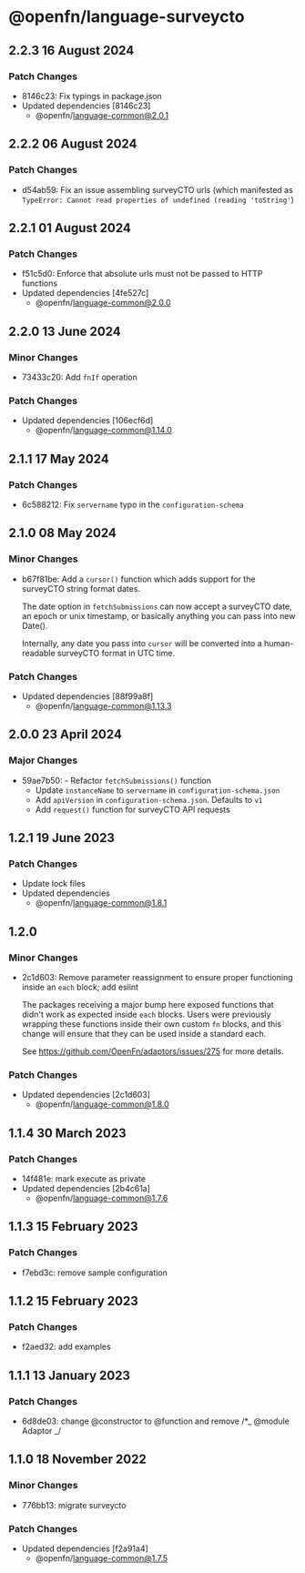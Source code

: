 # @openfn/language-surveycto

## 2.2.3 16 August 2024

### Patch Changes

* 8146c23: Fix typings in package.json
* Updated dependencies \[8146c23]
  * @openfn/language-common@2.0.1

## 2.2.2 06 August 2024

### Patch Changes

* d54ab59: Fix an issue assembling surveyCTO urls (which manifested as
  `TypeError: Cannot read properties of undefined (reading 'toString'`)

## 2.2.1 01 August 2024

### Patch Changes

* f51c5d0: Enforce that absolute urls must not be passed to HTTP functions
* Updated dependencies \[4fe527c]
  * @openfn/language-common@2.0.0

## 2.2.0 13 June 2024

### Minor Changes

* 73433c20: Add `fnIf` operation

### Patch Changes

* Updated dependencies \[106ecf6d]
  * @openfn/language-common@1.14.0

## 2.1.1 17 May 2024

### Patch Changes

* 6c588212: Fix `servername` typo in the `configuration-schema`

## 2.1.0 08 May 2024

### Minor Changes

* b67f81be: Add a `cursor()` function which adds support for the surveyCTO
  string format dates.

  The date option in `fetchSubmissions` can now accept a surveyCTO date, an
  epoch or unix timestamp, or basically anything you can pass into new Date().

  Internally, any date you pass into `cursor` will be converted into a
  human-readable surveyCTO format in UTC time.

### Patch Changes

* Updated dependencies \[88f99a8f]
  * @openfn/language-common@1.13.3

## 2.0.0 23 April 2024

### Major Changes

* 59ae7b50: - Refactor `fetchSubmissions()` function
  * Update `instanceName` to `servername` in `configuration-schema.json`
  * Add `apiVersion` in `configuration-schema.json`. Defaults to `v1`
  * Add `request()` function for surveyCTO API requests

## 1.2.1 19 June 2023

### Patch Changes

* Update lock files
* Updated dependencies
  * @openfn/language-common@1.8.1

## 1.2.0

### Minor Changes

* 2c1d603: Remove parameter reassignment to ensure proper functioning inside an
  `each` block; add eslint

  The packages receiving a major bump here exposed functions that didn't work as
  expected inside `each` blocks. Users were previously wrapping these functions
  inside their own custom `fn` blocks, and this change will ensure that they can
  be used inside a standard each.

  See https://github.com/OpenFn/adaptors/issues/275 for more details.

### Patch Changes

* Updated dependencies \[2c1d603]
  * @openfn/language-common@1.8.0

## 1.1.4 30 March 2023

### Patch Changes

* 14f481e: mark execute as private
* Updated dependencies \[2b4c61a]
  * @openfn/language-common@1.7.6

## 1.1.3 15 February 2023

### Patch Changes

* f7ebd3c: remove sample configuration

## 1.1.2 15 February 2023

### Patch Changes

* f2aed32: add examples

## 1.1.1 13 January 2023

### Patch Changes

* 6d8de03: change @constructor to @function and remove /\*\_ @module Adaptor \_/

## 1.1.0 18 November 2022

### Minor Changes

* 776bb13: migrate surveycto

### Patch Changes

* Updated dependencies \[f2a91a4]
  * @openfn/language-common@1.7.5
